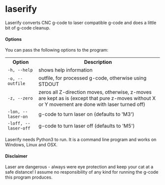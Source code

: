 # laserify
Laserify converts CNC g-code to laser compatible g-code and does a little bit of g-code cleanup.

#### Options

You can pass the following options to the program:

<table class="table" width="100%">
<thead>
  <tr>
    <th width="20%">Option</th>
    <th width="80%">Description</th>
  </tr>
  <tr>
    <td><code>-h, --help</code></td>
    <td>shows help information</td>
  </tr>
  <tr>
    <td><code>-o, --outfile</code></td>
    <td>outfile, for processed g-code, otherwise using STDOUT</td>
  </tr>
  <tr>
    <td><code>-z, --zero</code></td>
    <td>zeros all Z-direction moves, otherwise, z-moves are kept as is (except that pure z-moves without X or Y movement are done with laser turned off) </td>
  </tr>
  <tr>
    <td><code>-lon, --laser-on</code></td>
    <td>g-code to turn laser on (defaults to 'M3')</td>
  </tr>
  <tr>
    <td><code>-loff, --laser-off</code></td>
    <td>g-code to turn laser off (defaults to 'M5')</td>
  </tr>
 </tbody>
</table>

Laserify needs Python3 to run. It is a command line program and works on Windows, Linux and OSX.

#### Disclaimer
Laser are dangerous - always were eye protection and keep your cat at a safe distance! I assume no responsibility of any kind for running the g-code this program produces.
